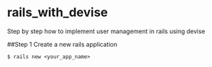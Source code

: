# rails_with_devise
Step by step how to implement user management in rails using devise


##Step 1
Create a new rails application
```
$ rails new <your_app_name>

```


